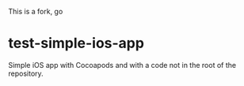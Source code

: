 This is a fork, go

test-simple-ios-app
===================

Simple iOS app with Cocoapods and with a code not in the root of the repository.
